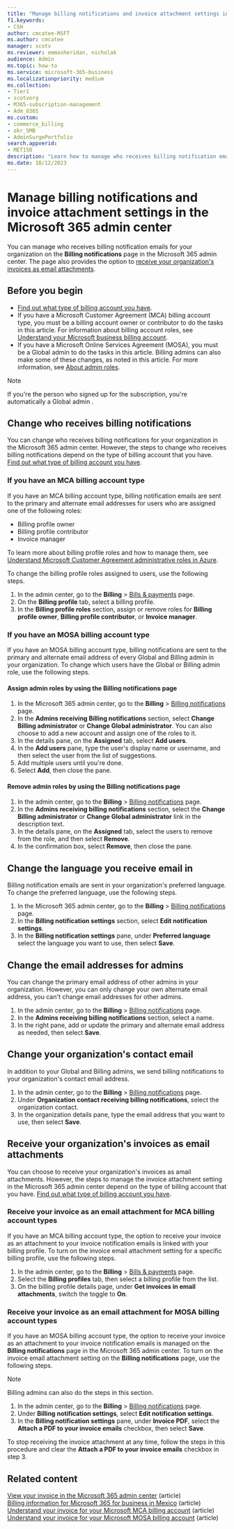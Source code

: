 ```yaml
---
title: "Manage billing notifications and invoice attachment settings in the Microsoft 365 admin center"
f1.keywords:
- CSH
author: cmcatee-MSFT
ms.author: cmcatee
manager: scotv
ms.reviewer: emmasheridan, nicholak
audience: Admin
ms.topic: how-to
ms.service: microsoft-365-business
ms.localizationpriority: medium
ms.collection: 
- Tier1
- scotvorg
- M365-subscription-management
- Adm_O365
ms.custom:
- commerce_billing
- okr_SMB
- AdminSurgePortfolio
search.appverid:
- MET150
description: "Learn how to manage who receives billing notification emails and invoice attachments in the Microsoft 365 admin center."
ms.date: 10/12/2023
---
```


# Manage billing notifications and invoice attachment settings in the Microsoft 365 admin center

You can manage who receives billing notification emails for your organization on the **Billing notifications** page in the Microsoft 365 admin center. The page also provides the option to [receive your organization's invoices as email attachments](#receive-your-organizations-invoices-as-email-attachments).

## Before you begin

- [Find out what type of billing account you have](../manage-billing-accounts.md#view-my-billing-accounts).
- If you have a Microsoft Customer Agreement (MCA) billing account type, you must be a billing account owner or contributor to do the tasks in this article. For information about billing account roles, see [Understand your Microsoft business billing account](../manage-billing-accounts.md).
- If you have a Microsoft Online Services Agreement (MOSA), you must be a Global admin to do the tasks in this article. Billing admins can also make some of these changes, as noted in this article. For more information, see [About admin roles](../../admin/add-users/about-admin-roles.md).

> [!NOTE]
> If you're the person who signed up for the subscription, you're automatically a Global admin .

## Change who receives billing notifications

You can change who receives billing notifications for your organization in the Microsoft 365 admin center. However, the steps to change who receives billing notifications depend on the type of billing account that you have. [Find out what type of billing account you have](../manage-billing-accounts.md#view-my-billing-accounts).

### If you have an MCA billing account type

If you have an MCA billing account type, billing notification emails are sent to the primary and alternate email addresses for users who are assigned one of the following roles:

- Billing profile owner
- Billing profile contributor
- Invoice manager

To learn more about billing profile roles and how to manage them, see [Understand Microsoft Customer Agreement administrative roles in Azure](/azure/cost-management-billing/manage/understand-mca-roles).

To change the billing profile roles assigned to users, use the following steps.

1. In the admin center, go to the **Billing** > <a href="https://go.microsoft.com/fwlink/p/?linkid=2102895" target="_blank">Bills & payments</a> page.
2. On the **Billing profile** tab, select a billing profile.
3. In the **Billing profile roles** section, assign or remove roles for **Billing profile owner**, **Billing profile contributor**, or **Invoice manager**.

### If you have an MOSA billing account type

If you have an MOSA billing account type, billing notifications are sent to the primary and alternate email address of every Global and Billing admin in your organization. To change which users have the Global or Billing admin role, use the following steps.

#### Assign admin roles by using the Billing notifications page

1. In the Microsoft 365 admin center, go to the **Billing** > <a href="https://go.microsoft.com/fwlink/p/?linkid=853212" target="_blank">Billing notifications</a> page.
2. In the **Admins receiving Billing notifications** section, select **Change Billing administrator** or **Change Global administrator**. You can also choose to add a new account and assign one of the roles to it.
3. In the details pane, on the **Assigned** tab, select **Add users**.
4. In the **Add users** pane, type the user's display name or username, and then select the user from the list of suggestions.
5. Add multiple users until you're done.
6. Select **Add**, then close the pane.

#### Remove admin roles by using the Billing notifications page

1. In the admin center, go to the **Billing** > <a href="https://go.microsoft.com/fwlink/p/?linkid=853212" target="_blank">Billing notifications</a> page.
2. In the **Admins receiving billing notifications** section, select the **Change Billing administrator** or **Change Global administrator** link in the description text.
3. In the details pane, on the **Assigned** tab, select the users to remove from the role, and then select **Remove**.
4. In the confirmation box, select **Remove**, then close the pane.

## Change the language you receive email in

Billing notification emails are sent in your organization's preferred language. To change the preferred language, use the following steps.

1. In the Microsoft 365 admin center, go to the **Billing** > <a href="https://go.microsoft.com/fwlink/p/?linkid=853212" target="_blank">Billing notifications</a> page.
2. In the **Billing notification settings** section, select **Edit notification settings**.
3. In the **Billing notification settings** pane, under **Preferred language** select the language you want to use, then select **Save**.

## Change the email addresses for admins

You can change the primary email address of other admins in your organization. However, you can only change your own alternate email address, you can't change email addresses for other admins.

1. In the admin center, go to the **Billing** > <a href="https://go.microsoft.com/fwlink/p/?linkid=853212" target="_blank">Billing notifications</a> page.
2. In the **Admins receiving billing notifications** section, select a name.
3. In the right pane, add or update the primary and alternate email address as needed, then select **Save**.

## Change your organization's contact email

In addition to your Global and Billing admins, we send billing notifications to your organization's contact email address.

1. In the admin center, go to the **Billing** > <a href="https://go.microsoft.com/fwlink/p/?linkid=853212" target="_blank">Billing notifications</a> page.
2. Under **Organization contact receiving billing notifications**, select the organization contact.
3. In the organization details pane, type the email address that you want to use, then select **Save**.

## Receive your organization's invoices as email attachments

You can choose to receive your organization's invoices as amail attachments. However, the steps to manage the invoice attachment setting in the Microsoft 365 admin center depend on the type of billing account that you have. [Find out what type of billing account you have](../manage-billing-accounts.md#view-my-billing-accounts).

### Receive your invoice as an email attachment for MCA billing account types

If you have an MCA billing account type, the option to receive your invoice as an attachment to your invoice notification emails is linked with your billing profile. To turn on the invoice email attachment setting for a specific billing profile, use the following steps.

1. In the admin center, go to the **Billing** > <a href="https://go.microsoft.com/fwlink/p/?linkid=2102895" target="_blank">Bills & payments</a> page.
2. Select the **Billing profiles** tab, then select a billing profile from the list.
3. On the billing profile details page, under **Get invoices in email attachments**, switch the toggle to **On**.

### Receive your invoice as an email attachment for MOSA billing account types

If you have an MOSA billing account type, the option to receive your invoice as an attachment to your invoice notification emails is managed on the **Billing  notifications** page in the Microsoft 365 admin center. To turn on the invoice email attachment setting on the **Billing notifications** page, use the following steps.

> [!NOTE]
> Billing admins can also do the steps in this section.

1. In the admin center, go to the **Billing** > <a href="https://go.microsoft.com/fwlink/p/?linkid=853212" target="_blank">Billing notifications</a> page.
2. Under **Billing notification settings**, select **Edit notification settings**.
3. In the **Billing notification settings** pane, under **Invoice PDF**, select the **Attach a PDF to your invoice emails** checkbox, then select **Save**.

To stop receiving the invoice attachment at any time, follow the steps in this procedure and clear the **Attach a PDF to your invoice  emails** checkbox in step 3.

## Related content

[View your invoice in the Microsoft 365 admin center](view-your-bill-or-invoice.md) (article)\
[Billing information for Microsoft 365 for business in Mexico](mexico-billing-info.md) (article)\
[Understand your invoice for your Microsoft MCA billing account](understand-your-invoice.md) (article)\
[Understand your invoice for your Microsoft MOSA billing account](understand-your-invoice2.md) (article)
